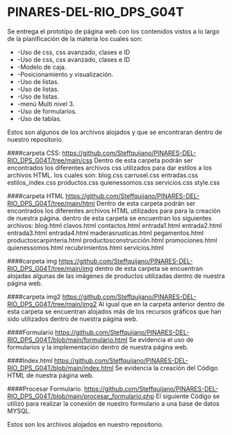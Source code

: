 # PINARES-DEL-RIO_DPS_G04T

<p>
Se entrega el prototipo de página web con los contenidos vistos a lo largo de la planificación de la materia los cuales son:
<ul><li>-Uso de css, css avanzado, clases e ID</li>
        <li>-Uso de css, css avanzado, clases e ID</li>
		<li>-Modelo de caja. </li>
		<li>-Posicionamiento y visualización. </li>
		<li>-Uso de listas. </li>
		<li>-Uso de listas. </li>
		<li>-Uso de listas. </li>
		<li>-menú Multi nivel 3. </li>
		<li>-Uso de formularios. </li>
		<li>-Uso de tablas. </li></ul>

Estos son algunos de los archivos alojados y que se encontraran dentro de nuestro repositorio.
</p>

####carpeta CSS:
https://github.com/Steffquijano/PINARES-DEL-RIO_DPS_G04T/tree/main/css
Dentro de esta carpeta podrán ser encontrados los diferentes archivos css utilizados para dar estilos a los archivos HTML. los cuales son: 
blog.css
carrusel.css
entradas.css
estilos_index.css
productos.css
quienessomos.css
servicios.css
style.css

####carpeta HTML
https://github.com/Steffquijano/PINARES-DEL-RIO_DPS_G04T/tree/main/html
Dentro de esta carpeta podrán ser encontrados los diferentes archivos HTML utilizados para para la creación de nuestra página. dentro de esta carpeta se encuentran los siguientes archivos:
blog.html
clavos.html
contactos.html
entrada1.html
entrada2.html
entrada3.html
entrada4.html
maderasrusticas.html
pegamentos.html
productoscarpinteria.html
productosconstrucción.html
promociones.html
quienessomos.html
recubrimientos.html
servicios.html

####carpeta img
https://github.com/Steffquijano/PINARES-DEL-RIO_DPS_G04T/tree/main/img
dentro de esta carpeta se encuentran alojadas algunas de las imágenes de productos utilizadas dentro de nuestra página web.

####carpeta img2
https://github.com/Steffquijano/PINARES-DEL-RIO_DPS_G04T/tree/main/img2
Al igual que en la carpeta anterior dentro de esta carpeta se encuentran alojados más de los recursos gráficos que han sido utilizados dentro de nuestra página web.

####Formulario
https://github.com/Steffquijano/PINARES-DEL-RIO_DPS_G04T/blob/main/formulario.html
Se evidencia el uso de formularios y la implementación dentro de nuestra página web.

####Index.html
https://github.com/Steffquijano/PINARES-DEL-RIO_DPS_G04T/blob/main/index.html
Se evidencia la creación del Código HTML de nuestra página web.

####Procesar Formulario.
https://github.com/Steffquijano/PINARES-DEL-RIO_DPS_G04T/blob/main/procesar_formulario.php
El siguiente Código se utilizó para realizar la conexión de nuestro formulario a una base de datos MYSQL.

Estos son los archivos alojados en nuestro repositorio.
